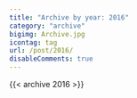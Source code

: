 ```yaml
---
title: "Archive by year: 2016"
category: "archive"
bigimg: Archive.jpg
icontag: tag
url: /post/2016/
disableComments: true
---
```


{{< archive 2016 >}}